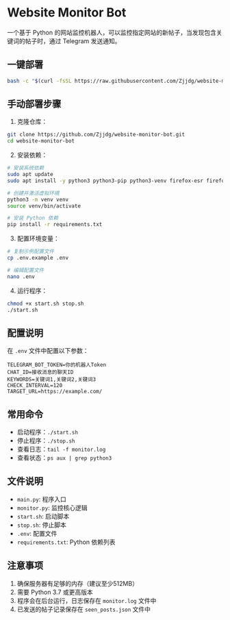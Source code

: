 # Website Monitor Bot

一个基于 Python 的网站监控机器人，可以监控指定网站的新帖子，当发现包含关键词的帖子时，通过 Telegram 发送通知。

## 一键部署

```bash
bash -c "$(curl -fsSL https://raw.githubusercontent.com/Zjjdg/website-monitor-bot/main/install.sh)"
```

## 手动部署步骤

1. 克隆仓库：
```bash
git clone https://github.com/Zjjdg/website-monitor-bot.git
cd website-monitor-bot
```

2. 安装依赖：
```bash
# 安装系统依赖
sudo apt update
sudo apt install -y python3 python3-pip python3-venv firefox-esr firefox-geckodriver

# 创建并激活虚拟环境
python3 -m venv venv
source venv/bin/activate

# 安装 Python 依赖
pip install -r requirements.txt
```

3. 配置环境变量：
```bash
# 复制示例配置文件
cp .env.example .env

# 编辑配置文件
nano .env
```

4. 运行程序：
```bash
chmod +x start.sh stop.sh
./start.sh
```

## 配置说明

在 `.env` 文件中配置以下参数：

```env
TELEGRAM_BOT_TOKEN=你的机器人Token
CHAT_ID=接收消息的聊天ID
KEYWORDS=关键词1,关键词2,关键词3
CHECK_INTERVAL=120
TARGET_URL=https://example.com/
```

## 常用命令

- 启动程序：`./start.sh`
- 停止程序：`./stop.sh`
- 查看日志：`tail -f monitor.log`
- 查看状态：`ps aux | grep python3`

## 文件说明

- `main.py`: 程序入口
- `monitor.py`: 监控核心逻辑
- `start.sh`: 启动脚本
- `stop.sh`: 停止脚本
- `.env`: 配置文件
- `requirements.txt`: Python 依赖列表

## 注意事项

1. 确保服务器有足够的内存（建议至少512MB）
2. 需要 Python 3.7 或更高版本
3. 程序会在后台运行，日志保存在 `monitor.log` 文件中
4. 已发送的帖子记录保存在 `seen_posts.json` 文件中 